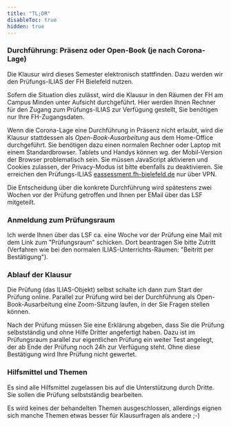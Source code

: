 ```yaml
---
title: "TL;DR"
disableToc: true
hidden: true
---
```



### Durchführung: Präsenz oder Open-Book (je nach Corona-Lage)

Die Klausur wird dieses Semester elektronisch stattfinden. Dazu werden wir den Prüfungs-ILIAS der
FH Bielefeld nutzen.

Sofern die Situation dies zulässt, wird die Klausur in den Räumen der FH am Campus Minden unter
Aufsicht durchgeführt. Hier werden Ihnen Rechner für den Zugang zum Prüfungs-ILIAS zur Verfügung
gestellt, Sie benötigen nur Ihre FH-Zugangsdaten.

Wenn die Corona-Lage eine Durchführung in Präsenz nicht erlaubt, wird die Klausur stattdessen als
*Open-Book-Ausarbeitung* aus dem Home-Office durchgeführt. Sie benötigen dazu einen normalen Rechner
oder Laptop mit einem Standardbrowser. Tablets und Handys können wg. der Mobil-Version der Browser
problematisch sein. Sie müssen JavaScript aktivieren und Cookies zulassen, der Privacy-Modus ist
bitte ebenfalls zu deaktivieren. Sie erreichen den Prüfungs-ILIAS
[eassessment.fh-bielefeld.de](https://eassessment.fh-bielefeld.de) nur über VPN.

Die Entscheidung über die konkrete Durchführung wird spätestens zwei Wochen vor der Prüfung getroffen
und Ihnen per EMail über das LSF mitgeteilt.

### Anmeldung zum Prüfungsraum

Ich werde Ihnen über das LSF ca. eine Woche vor der Prüfung eine Mail mit dem Link zum "Prüfungsraum"
schicken. Dort beantragen Sie bitte Zutritt (Verfahren wie bei den normalen ILIAS-Unterrichts-Räumen:
"Beitritt per Bestätigung").

### Ablauf der Klausur

Die Prüfung (das ILIAS-Objekt) selbst schalte ich dann zum Start der Prüfung online. Parallel zur
Prüfung wird bei der Durchführung als Open-Book-Ausarbeitung eine Zoom-Sitzung laufen, in der Sie
Fragen stellen können.

Nach der Prüfung müssen Sie eine Erklärung abgeben, dass Sie die Prüfung selbstständig und ohne Hilfe
Dritter angefertigt haben. Dazu ist im Prüfungsraum parallel zur eigentlichen Prüfung ein weiter Test
angelegt, der ab Ende der Prüfung noch 24h zur Verfügung steht. Ohne diese Bestätigung wird Ihre Prüfung
nicht gewertet.

### Hilfsmittel und Themen

Es sind alle Hilfsmittel zugelassen bis auf die Unterstützung durch Dritte. Sie sollen die Prüfung
selbstständig bearbeiten.

Es wird keines der behandelten Themen ausgeschlossen, allerdings eignen sich manche Themen etwas
besser für Klausurfragen als andere ;-)
